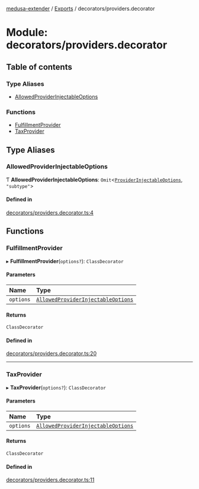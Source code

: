 [medusa-extender](../README.md) / [Exports](../modules.md) / decorators/providers.decorator

# Module: decorators/providers.decorator

## Table of contents

### Type Aliases

- [AllowedProviderInjectableOptions](decorators_providers_decorator.md#allowedproviderinjectableoptions)

### Functions

- [FulfillmentProvider](decorators_providers_decorator.md#fulfillmentprovider)
- [TaxProvider](decorators_providers_decorator.md#taxprovider)

## Type Aliases

### AllowedProviderInjectableOptions

Ƭ **AllowedProviderInjectableOptions**: `Omit`<[`ProviderInjectableOptions`](core_types.md#providerinjectableoptions), ``"subtype"``\>

#### Defined in

[decorators/providers.decorator.ts:4](https://github.com/adrien2p/medusa-extender/blob/dcdc178/src/decorators/providers.decorator.ts#L4)

## Functions

### FulfillmentProvider

▸ **FulfillmentProvider**(`options?`): `ClassDecorator`

#### Parameters

| Name | Type |
| :------ | :------ |
| `options` | [`AllowedProviderInjectableOptions`](decorators_providers_decorator.md#allowedproviderinjectableoptions) |

#### Returns

`ClassDecorator`

#### Defined in

[decorators/providers.decorator.ts:20](https://github.com/adrien2p/medusa-extender/blob/dcdc178/src/decorators/providers.decorator.ts#L20)

___

### TaxProvider

▸ **TaxProvider**(`options?`): `ClassDecorator`

#### Parameters

| Name | Type |
| :------ | :------ |
| `options` | [`AllowedProviderInjectableOptions`](decorators_providers_decorator.md#allowedproviderinjectableoptions) |

#### Returns

`ClassDecorator`

#### Defined in

[decorators/providers.decorator.ts:11](https://github.com/adrien2p/medusa-extender/blob/dcdc178/src/decorators/providers.decorator.ts#L11)
